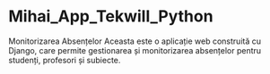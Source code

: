 # Mihai_App_Tekwill_Python
Monitorizarea Absențelor  Aceasta este o aplicație web construită cu Django, care permite gestionarea și monitorizarea absențelor pentru studenți, profesori și subiecte. 
